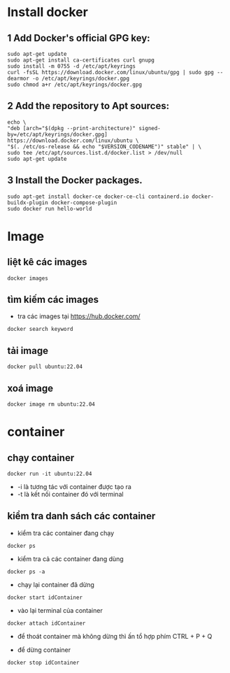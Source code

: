 
# Install docker

## 1 Add Docker's official GPG key:
```
sudo apt-get update
sudo apt-get install ca-certificates curl gnupg
sudo install -m 0755 -d /etc/apt/keyrings
curl -fsSL https://download.docker.com/linux/ubuntu/gpg | sudo gpg --dearmor -o /etc/apt/keyrings/docker.gpg
sudo chmod a+r /etc/apt/keyrings/docker.gpg 
```

## 2 Add the repository to Apt sources:
``` 
echo \
"deb [arch="$(dpkg --print-architecture)" signed-by=/etc/apt/keyrings/docker.gpg] https://download.docker.com/linux/ubuntu \
"$(. /etc/os-release && echo "$VERSION_CODENAME")" stable" | \
sudo tee /etc/apt/sources.list.d/docker.list > /dev/null
sudo apt-get update 
```

## 3 Install the Docker packages.
```
sudo apt-get install docker-ce docker-ce-cli containerd.io docker-buildx-plugin docker-compose-plugin
sudo docker run hello-world
```
# Image

## liệt kê các images

```
docker images
```
## tìm kiếm các images
- tra các images tại https://hub.docker.com/
```
docker search keyword
```

## tải image
``` 
docker pull ubuntu:22.04
```

## xoá image 
```
docker image rm ubuntu:22.04
```

# container

## chạy container

```
docker run -it ubuntu:22.04
```
- -i là tương tác với container được tạo ra
- -t là kết nối container đó với terminal

## kiểm tra danh sách các container

- kiểm tra các container đang chạy
```
docker ps
```

- kiểm tra cả các container đang dùng
```
docker ps -a
```
- chạy lại container đã dừng
```
docker start idContainer
```

- vào lại terminal của container

```
docker attach idContainer
```

- để thoát container mà không dừng thì ấn tổ hợp phím CTRL + P + Q

- để dừng container 
```
docker stop idContainer
```
